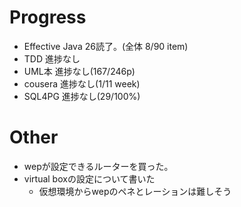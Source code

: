 # Progress
 - Effective Java 26読了。(全体 8/90 item)
 - TDD 進捗なし
 - UML本 進捗なし(167/246p)
 - cousera 進捗なし(1/11 week)
 - SQL4PG 進捗なし(29/100%)



# Other
- wepが設定できるルーターを買った。
- virtual boxの設定について書いた
  + 仮想環境からwepのペネとレーションは難しそう
